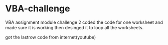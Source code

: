 # VBA-challenge
VBA assignment module challenge 2
coded the code for one worksheet and made sure it is working
then desinged it to loop all the worksheets.

got the lastrow code from internet(youtube)
